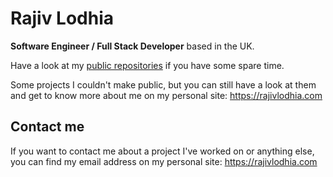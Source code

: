 # Rajiv Lodhia

**Software Engineer / Full Stack Developer** based in the UK.

Have a look at my [public repositories](https://github.com/rajivlodhia?tab=repositories) if you have some spare time.

Some projects I couldn't make public, but you can still have a look at them and get to know more about me on my personal site: https://rajivlodhia.com

## Contact me

If you want to contact me about a project I've worked on or anything else, you can find my email address on my personal site: https://rajivlodhia.com
